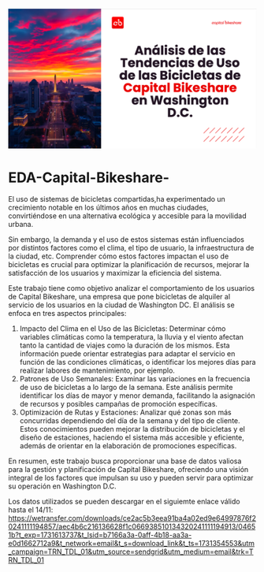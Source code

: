 ![](Portada_EDA.png)

# EDA-Capital-Bikeshare-
El uso de sistemas de bicicletas compartidas,ha experimentado un crecimiento notable en los últimos años en muchas ciudades, convirtiéndose en una alternativa ecológica y accesible para la movilidad urbana. 

Sin embargo, la demanda y el uso de estos sistemas están influenciados por distintos factores como el clima, el tipo de usuario, la infraestructura de la ciudad, etc. Comprender cómo estos factores impactan el uso de bicicletas es crucial para optimizar la planificación de recursos, mejorar la satisfacción de los usuarios y maximizar la eficiencia del sistema.

Este trabajo tiene como objetivo analizar el comportamiento de los usuarios de Capital Bikeshare, una empresa que pone bicicletas de alquiler al servicio de los usuarios en la ciudad de Washington DC. El análisis se enfoca en tres aspectos principales:

1.	Impacto del Clima en el Uso de las Bicicletas: Determinar cómo variables climáticas como la temperatura, la lluvia y el viento afectan tanto la cantidad de viajes como la duración de los mismos. Esta información puede orientar estrategias para adaptar el servicio en función de las condiciones climáticas, o identificar los mejores días para realizar labores de mantenimiento, por ejemplo.
2.	Patrones de Uso Semanales: Examinar las variaciones en la frecuencia de uso de bicicletas a lo largo de la semana. Este análisis permite identificar los días de mayor y menor demanda, facilitando la asignación de recursos y posibles campañas de promoción específicas.
3.	Optimización de Rutas y Estaciones: Analizar qué zonas son más concurridas dependiendo del día de la semana y del tipo de cliente. Estos conocimientos pueden mejorar la distribución de bicicletas y el diseño de estaciones, haciendo el sistema más accesible y eficiente, además de orientar en la elaboración de promociones específicas.

En resumen, este trabajo busca proporcionar una base de datos valiosa para la gestión y planificación de Capital Bikeshare, ofreciendo una visión integral de los factores que impulsan su uso y pueden servir para optimizar su operación en Washington D.C.

Los datos utilizados se pueden descargar en el siguiemte enlace válido hasta el 14/11: https://wetransfer.com/downloads/ce2ac5b3eea91ba4a02ed9e64997876f20241111194857/aec4b6c216136628f1c066938510134320241111194913/04651b?t_exp=1731613737&t_lsid=b7166a3a-0aff-4b18-aa3a-e0d1662712a9&t_network=email&t_s=download_link&t_ts=1731354553&utm_campaign=TRN_TDL_01&utm_source=sendgrid&utm_medium=email&trk=TRN_TDL_01
